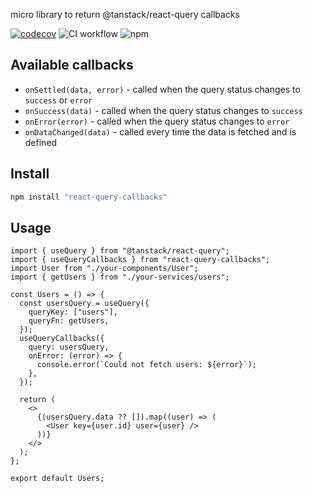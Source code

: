 micro library to return @tanstack/react-query callbacks

[![codecov](https://codecov.io/gh/prenaissance/react-query-callbacks/branch/master/graph/badge.svg)](https://codecov.io/gh/prenaissance/react-query-callbacks)
![CI workflow](https://github.com/prenaissance/react-query-callbacks/actions/workflows/ci.yml/badge.svg)
![npm](https://img.shields.io/npm/v/react-query-callbacks?color=green&label=npm)

## Available callbacks

- `onSettled(data, error)` - called when the query status changes to `success` or `error`
- `onSuccess(data)` - called when the query status changes to `success`
- `onError(error)` - called when the query status changes to `error`
- `onDataChanged(data)` - called every time the data is fetched and is defined

## Install

```bash
npm install "react-query-callbacks"
```

## Usage

```tsx
import { useQuery } from "@tanstack/react-query";
import { useQueryCallbacks } from "react-query-callbacks";
import User from "./your-components/User";
import { getUsers } from "./your-services/users";

const Users = () => {
  const usersQuery = useQuery({
    queryKey: ["users"],
    queryFn: getUsers,
  });
  useQueryCallbacks({
    query: usersQuery,
    onError: (error) => {
      console.error(`Could not fetch users: ${error}`);
    },
  });

  return (
    <>
      {(usersQuery.data ?? []).map((user) => (
        <User key={user.id} user={user} />
      ))}
    </>
  );
};

export default Users;
```
